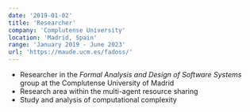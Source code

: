 ```yaml
---
date: '2019-01-02'
title: 'Researcher'
company: 'Complutense University'
location: 'Madrid, Spain'
range: 'January 2019 - June 2023'
url: 'https://maude.ucm.es/fadoss/'
---
```


- Researcher in the _Formal Analysis and Design of Software Systems_ group at the Complutense University of Madrid
- Research area within the multi-agent resource sharing
- Study and analysis of computational complexity
